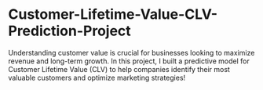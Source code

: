 # Customer-Lifetime-Value-CLV-Prediction-Project
Understanding customer value is crucial for businesses looking to maximize revenue and long-term growth. In this project, I built a predictive model for Customer Lifetime Value (CLV) to help companies identify their most valuable customers and optimize marketing strategies!
